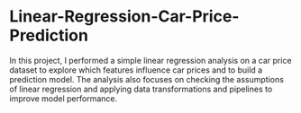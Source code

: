 # Linear-Regression-Car-Price-Prediction
In this project, I performed a simple linear regression analysis on a car price dataset to explore which features influence car prices and to build a prediction model. The analysis also focuses on checking the assumptions of linear regression and applying data transformations and pipelines to improve model performance.
